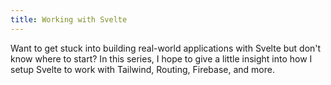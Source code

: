 ```yaml
---
title: Working with Svelte
---
```

Want to get stuck into building real-world applications with Svelte but don't know where to start? In this series, I hope to give a little insight into how I setup Svelte to work with Tailwind, Routing, Firebase, and more.
